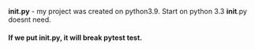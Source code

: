 **__init__.py** - my project was created on python3.9. Start on python 3.3 __init__.py doesnt need.

#### If we put **__init__.py**, it will break pytest test.